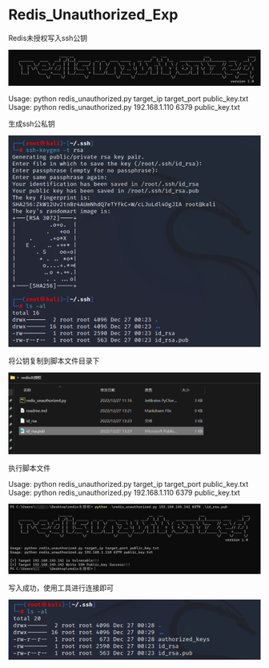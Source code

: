 # Redis_Unauthorized_Exp

Redis未授权写入ssh公钥

![image](https://github.com/The-poison/Redis_Unauthorized_Exp/blob/main/images/image-20221227133653983.png)

Usage: python redis_unauthorized.py target_ip target_port public_key.txt
Usage: python redis_unauthorized.py 192.168.1.110 6379 public_key.txt



生成ssh公私钥

![image](https://github.com/The-poison/Redis_Unauthorized_Exp/blob/main/images/image-20221227132508725.png)

将公钥复制到脚本文件目录下

![image](https://github.com/The-poison/Redis_Unauthorized_Exp/blob/main/images/image-20221227132746033.png)

执行脚本文件

Usage: python redis_unauthorized.py target_ip target_port public_key.txt
Usage: python redis_unauthorized.py 192.168.1.110 6379 public_key.txt

![image](https://github.com/The-poison/Redis_Unauthorized_Exp/blob/main/images/image-20221227132925180.png)

写入成功，使用工具进行连接即可

![image](https://github.com/The-poison/Redis_Unauthorized_Exp/blob/main/images/image-20221227133033032.png)
